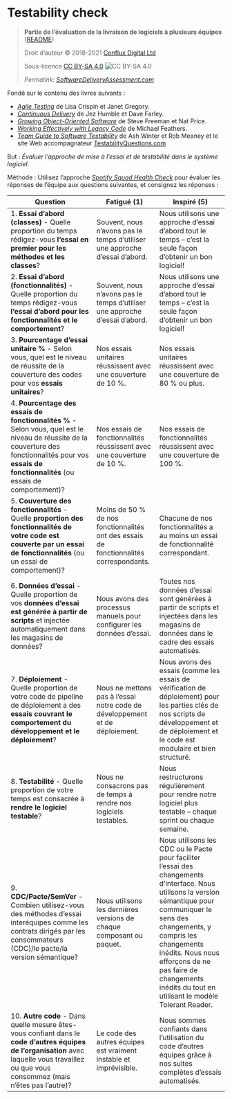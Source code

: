 # Testability check

> **Partie de l’évaluation de la livraison de logiciels à plusieurs équipes** ([README](README.md))
> 
> Droit d’auteur © 2018-2021 [Conflux Digital Ltd](https://confluxdigital.net/)
> 
> Sous-licence [CC BY-SA 4.0](https://creativecommons.org/licenses/by-sa/4.0/) ![CC BY-SA 4.0](https://licensebuttons.net/l/by-sa/3.0/88x31.png)
>
> _Permalink: [SoftwareDeliveryAssessment.com](http://SoftwareDeliveryAssessment.com/)_ 

Fondé sur le contenu des livres suivants :

* [_Agile Testing_](https://wordery.com/agile-testing-lisa-crispin-9780321534460) de Lisa Crispin et Janet Gregory.
* [_Continuous Delivery_](https://www.amazon.com/Continuous-Delivery-Deployment-Automation-Addison-Wesley/dp/0321601912) de Jez Humble et Dave Farley.
* [_Growing Object-Oriented Software_](https://wordery.com/growing-object-oriented-software-guided-by-tests-steve-freeman-9780321503626) de Steve Freeman et Nat Price.
* [_Working Effectively with Legacy Code_](https://www.amazon.co.uk/Working-Effectively-Legacy-Michael-Feathers/dp/0131177052) de Michael Feathers.
* [_Team Guide to Software Testability_](http://testabilitybook.com/) de Ash Winter et Rob Meaney et le site Web accompagnateur [TestabilityQuestions.com](http://TestabilityQuestions.com/)

But : *Évaluer l’approche de mise à l’essai et de testabilité dans le système logiciel.* 

Méthode : Utilisez l’approche [*Spotify Squad Health Check*](https://labs.spotify.com/2014/09/16/squad-health-check-model/) pour évaluer les réponses de l’équipe aux questions suivantes, et consignez les réponses :

| **Question**                                                                                                                                                                           | **Fatigué (1)**                                                                    | **Inspiré (5)**                                                                                                                                                                                                                     |
| -------------------------------------------------------------------------------------------------------------------------------------------------------------------------------------- | -------------------------------------------------------------------------------- | ------------------------------------------------------------------------------------------------------------------------------------------------------------------------------------------------------------------------------------ |
| 1\. **Essai d’abord (classes)** - Quelle proportion du temps rédigez-vous **l’essai en premier pour les méthodes et les classes**?                                                                    | Souvent, nous n’avons pas le temps d’utiliser une approche d’essai d’abord.                           | Nous utilisons une approche d’essai d’abord tout le temps – c’est la seule façon d’obtenir un bon logiciel\!                                                                                                                                                 |
| 2\. **Essai d’abord (fonctionnalités)** - Quelle proportion du temps rédigez-vous **l’essai d’abord pour les fonctionnalités et le comportement**?                                                                | Souvent, nous n’avons pas le temps d’utiliser une approche d’essai d’abord.                           | Nous utilisons une approche d’essai d’abord tout le temps – c’est la seule façon d’obtenir un bon logiciel\!                                                                                                                                                 |
| 3\. **Pourcentage d’essai unitaire %** - Selon vous, quel est le niveau de réussite de la couverture des codes pour vos **essais unitaires**?                                                                                   | Nos essais unitaires réussissent avec une couverture de 10 %.                                         | Nos essais unitaires réussissent avec une couverture de 80 % ou plus.                                                                                                                                                                                  |
| 4\. **Pourcentage des essais de fonctionnalités %** - Selon vous, quel est le niveau de réussite de la couverture des fonctionnalités pour vos **essais de fonctionnalités** (ou essais de comportement)?                                                    | Nos essais de fonctionnalités réussissent avec une couverture de 10 %.                                      | Nos essais de fonctionnalités réussissent avec une couverture de 100 %.                                                                                                                                                                                         |
| 5\. **Couverture des fonctionnalités** - Quelle **proportion des fonctionnalités de votre code est couverte par un essai de fonctionnalités** (ou un essai de comportement)?                                                          | Moins de 50 % de nos fonctionnalités ont des essais de fonctionnalités correspondants.                   | Chacune de nos fonctionnalités a au moins un essai de fonctionnalité correspondant.                                                                                                                                                                |
| 6\. **Données d’essai** - Quelle proportion de vos **données d’essai est générée à partir de scripts** et injectée automatiquement dans les magasins de données?                                                       | Nous avons des processus manuels pour configurer les données d’essai.                                | Toutes nos données d’essai sont générées à partir de scripts et injectées dans les magasins de données dans le cadre des essais automatisés.                                                                                                                               |
| 7\. **Déploiement** - Quelle proportion de votre code de pipeline de déploiement a des **essais couvrant le comportement du développement et le déploiement**?                                                    | Nous ne mettons pas à l’essai notre code de développement et de déploiement.                                     | Nous avons des essais (comme les essais de vérification de déploiement) pour les parties clés de nos scripts de développement et de déploiement et le code est modulaire et bien structuré.                                                                              |
| 8\. **Testabilité** - Quelle proportion de votre temps est consacrée à **rendre le logiciel testable**?                                                                                       | Nous ne consacrons pas de temps à rendre nos logiciels testables.                                | Nous restructurons régulièrement pour rendre notre logiciel plus testable – chaque sprint ou chaque semaine.                                                                                                                                                      |
| 9\. **CDC/Pacte/SemVer** - Combien utilisez-vous des méthodes d’essai interéquipes comme les contrats dirigés par les consommateurs (CDC)/le pacte/la version sémantique?                                    | Nous utilisons les dernières versions de chaque composant ou paquet.                     | Nous utilisons les CDC ou le Pacte pour faciliter l’essai des changements d’interface. Nous utilisons la version sémantique pour communiquer le sens des changements, y compris les changements inédits. Nous nous efforçons de ne pas faire de changements inédits du tout en utilisant le modèle Tolerant Reader. |
| 10\. **Autre code** - Dans quelle mesure êtes-vous confiant dans le **code d’autres équipes de l’organisation** avec laquelle vous travaillez ou que vous consommez (mais n’êtes pas l’autre)?                                           | Le code des autres équipes est vraiment instable et imprévisible.                         | Nous sommes confiants dans l’utilisation du code d’autres équipes grâce à nos suites complètes d’essais automatisés.                                                                                                                                          |
